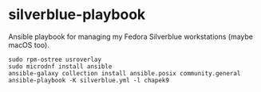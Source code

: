 # silverblue-playbook

Ansible playbook for managing my Fedora Silverblue workstations (maybe macOS too).

```
sudo rpm-ostree usroverlay
sudo microdnf install ansible
ansible-galaxy collection install ansible.posix community.general
ansible-playbook -K silverblue.yml -l chapek9
```
